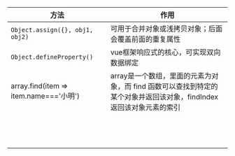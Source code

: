 | 方法                                   | 作用                                                         |
| -------------------------------------- | ------------------------------------------------------------ |
| `Object.assign({}, obj1, obj2)`        | 可用于合并对象或浅拷贝对象；后面会覆盖前面的重复属性         |
| `Object.defineProperty()`              | vue框架响应式的核心，可实现双向数据绑定                      |
| array.find(item => item.name==='小明') | array是一个数组，里面的元素为对象，而 find 函数可以查找到特定的某个对象并返回该对象，findIndex 返回该对象元素的索引 |
|                                        |                                                              |
|                                        |                                                              |
|                                        |                                                              |
|                                        |                                                              |
|                                        |                                                              |
|                                        |                                                              |
|                                        |                                                              |
|                                        |                                                              |
|                                        |                                                              |
|                                        |                                                              |
|                                        |                                                              |
|                                        |                                                              |
|                                        |                                                              |

